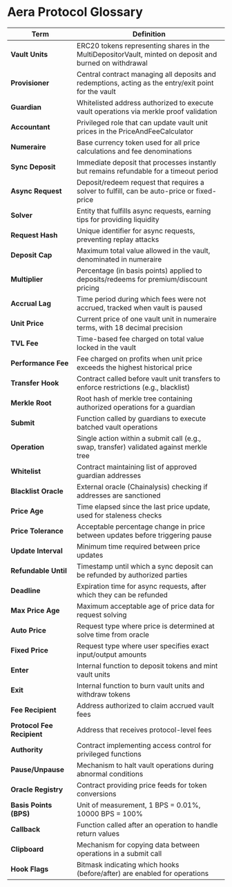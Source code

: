 # Aera Protocol Glossary

| Term | Definition |
|------|------------|
| **Vault Units** | ERC20 tokens representing shares in the MultiDepositorVault, minted on deposit and burned on withdrawal |
| **Provisioner** | Central contract managing all deposits and redemptions, acting as the entry/exit point for the vault |
| **Guardian** | Whitelisted address authorized to execute vault operations via merkle proof validation |
| **Accountant** | Privileged role that can update vault unit prices in the PriceAndFeeCalculator |
| **Numeraire** | Base currency token used for all price calculations and fee denominations |
| **Sync Deposit** | Immediate deposit that processes instantly but remains refundable for a timeout period |
| **Async Request** | Deposit/redeem request that requires a solver to fulfill, can be auto-price or fixed-price |
| **Solver** | Entity that fulfills async requests, earning tips for providing liquidity |
| **Request Hash** | Unique identifier for async requests, preventing replay attacks |
| **Deposit Cap** | Maximum total value allowed in the vault, denominated in numeraire |
| **Multiplier** | Percentage (in basis points) applied to deposits/redeems for premium/discount pricing |
| **Accrual Lag** | Time period during which fees were not accrued, tracked when vault is paused |
| **Unit Price** | Current price of one vault unit in numeraire terms, with 18 decimal precision |
| **TVL Fee** | Time-based fee charged on total value locked in the vault |
| **Performance Fee** | Fee charged on profits when unit price exceeds the highest historical price |
| **Transfer Hook** | Contract called before vault unit transfers to enforce restrictions (e.g., blacklist) |
| **Merkle Root** | Root hash of merkle tree containing authorized operations for a guardian |
| **Submit** | Function called by guardians to execute batched vault operations |
| **Operation** | Single action within a submit call (e.g., swap, transfer) validated against merkle tree |
| **Whitelist** | Contract maintaining list of approved guardian addresses |
| **Blacklist Oracle** | External oracle (Chainalysis) checking if addresses are sanctioned |
| **Price Age** | Time elapsed since the last price update, used for staleness checks |
| **Price Tolerance** | Acceptable percentage change in price between updates before triggering pause |
| **Update Interval** | Minimum time required between price updates |
| **Refundable Until** | Timestamp until which a sync deposit can be refunded by authorized parties |
| **Deadline** | Expiration time for async requests, after which they can be refunded |
| **Max Price Age** | Maximum acceptable age of price data for request solving |
| **Auto Price** | Request type where price is determined at solve time from oracle |
| **Fixed Price** | Request type where user specifies exact input/output amounts |
| **Enter** | Internal function to deposit tokens and mint vault units |
| **Exit** | Internal function to burn vault units and withdraw tokens |
| **Fee Recipient** | Address authorized to claim accrued vault fees |
| **Protocol Fee Recipient** | Address that receives protocol-level fees |
| **Authority** | Contract implementing access control for privileged functions |
| **Pause/Unpause** | Mechanism to halt vault operations during abnormal conditions |
| **Oracle Registry** | Contract providing price feeds for token conversions |
| **Basis Points (BPS)** | Unit of measurement, 1 BPS = 0.01%, 10000 BPS = 100% |
| **Callback** | Function called after an operation to handle return values |
| **Clipboard** | Mechanism for copying data between operations in a submit call |
| **Hook Flags** | Bitmask indicating which hooks (before/after) are enabled for operations |